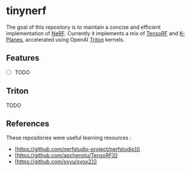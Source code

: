 # tinynerf

The goal of this repository is to maintain a concise and efficient implementation of [NeRF](https://arxiv.org/abs/2003.08934). Currently it implements a mix of [TensoRF](https://arxiv.org/abs/2203.09517) and [K-Planes](https://arxiv.org/abs/2301.10241), accelerated using OpenAI [Triton](https://github.com/openai/triton) kernels.


## Features

- [ ] TODO

## Triton

TODO


## References

These repositories were useful learning resources :
- [https://github.com/nerfstudio-project/nerfstudio]()
- [https://github.com/apchenstu/TensoRF]()
- [https://github.com/sxyu/svox2]()

